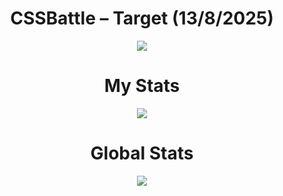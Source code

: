 <h1 align="center">CSSBattle – Target (13/8/2025)</h1>

<p align="center">
  <img src="https://firebasestorage.googleapis.com/v0/b/cssbattleapp.appspot.com/o/user%2Fe6YbeBahWNPT7VpE2rE2p85byxa2%2Ftargets%2Ftarget_Rquoqap@2x.png?alt=media">
</p>

<h1 align="center">My Stats</h1>

<p align="center">
  <img src="https://github.com/user-attachments/assets/66b3d034-4406-4122-b11f-e9e8ce537f1a">
</p>

<h1 align="center">Global Stats</h1>

<p align="center">
  <img src="https://github.com/user-attachments/assets/aacf70e8-c8b5-4b65-91bc-ba4c04cf6278">
</p>
